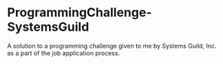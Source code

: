 # ProgrammingChallenge-SystemsGuild
A solution to a programming challenge given to me by Systems Guild, Inc. as a part of the job application process.
